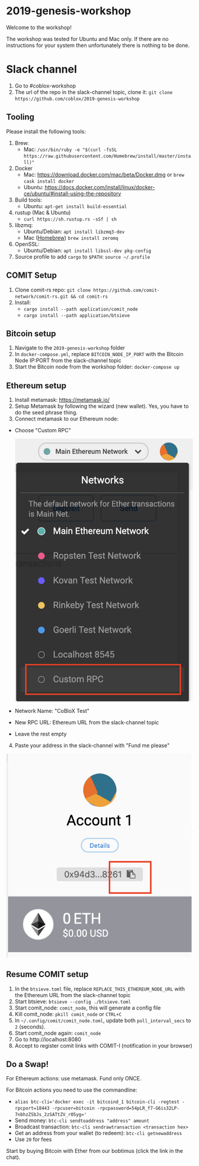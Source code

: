 # 2019-genesis-workshop

Welcome to the workshop!

The workshop was tested for Ubuntu and Mac only. If there are no instructions for your system then unfortunately there is nothing to be done.

# Slack channel

1. Go to #coblox-workshop
2. The url of the repo in the slack-channel topic, clone it: `git clone https://github.com/coblox/2019-genesis-workshop`

## Tooling

Please install the following tools: 
1. Brew:
   - Mac: `/usr/bin/ruby -e "$(curl -fsSL https://raw.githubusercontent.com/Homebrew/install/master/install)"`
2. Docker
   - Mac: https://download.docker.com/mac/beta/Docker.dmg or `brew cask install docker`
   - Ubuntu: https://docs.docker.com/install/linux/docker-ce/ubuntu/#install-using-the-repository
3. Build tools:
   - Ubuntu: `apt-get install build-essential`
4. rustup (Mac & Ubuntu)
   - `curl https://sh.rustup.rs -sSf | sh`
5. libzmq:
   - Ubuntu/Debian: `apt install libzmq3-dev`
   - Mac ([Homebrew](https://brew.sh/)) `brew install zeromq`
6. OpenSSL:
   - Ubuntu/Debian: `apt install libssl-dev pkg-config`
7. Source profile to add `cargo` to `$PATH`: `source ~/.profile`

## COMIT Setup
1. Clone comit-rs repo: `git clone https://github.com/comit-network/comit-rs.git && cd comit-rs`
2. Install:
   - `cargo install --path application/comit_node`
   - `cargo install --path application/btsieve`

## Bitcoin setup
1. Navigate to the `2019-genesis-workshop` folder
2. In `docker-compose.yml`, replace `BITCOIN_NODE_IP_PORT` with the Bitcoin Node IP:PORT from the slack-channel topic 
3. Start the Bitcoin node from the workshop folder: `docker-compose up`

## Ethereum setup
1. Install metamask: https://metamask.io/
2. Setup Metamask by following the wizard (new wallet). Yes, you have to do the seed phrase thing.
3. Connect metamask to our Ethereum node:
  - Choose "Custom RPC"
    
    ![connect Ethereum](./img/eth_connect.png)
    
  - Network Name: "CoBloX Test"
  - New RPC URL: Ethereum URL from the slack-channel topic
  - Leave the rest empty
4. Paste your address in the slack-channel with "Fund me please"

  ![copy address](./img/eth_copy_address.png)
  
  
## Resume COMIT setup
1. In the `btsieve.toml` file, replace `REPLACE_THIS_ETHEREUM_NODE_URL` with the Ethereum URL from the slack-channel topic
2. Start btsieve: `btsieve --config ./btsieve.toml` 
3. Start comit_node: `comit_node`, this will generate a config file
4. Kill comit_node: `pkill comit_node` or `CTRL+C`
5. In `~/.config/comit/comit_node.toml`, update both `poll_interval_secs` to `2` (seconds).
6. Start comit_node again: `comit_node`
7. Go to http://localhost:8080
8. Accept to register comit links with COMIT-I (notification in your browser)

## Do a Swap!
For Ethereum actions: use metamask. Fund only ONCE.

For Bitcoin actions you need to use the commandline:
- `alias btc-cli='docker exec -it bitcoind_1 bitcoin-cli -regtest -rpcport=18443 -rpcuser=bitcoin -rpcpassword=54pLR_f7-G6is32LP-7nbhzZSbJs_2zSATtZV_r05yg='`
- Send money: `btc-cli sendtoaddress "address" amount`
- Broadcast transaction: `btc-cli sendrawtransaction <transaction hex>`
- Get an address from your wallet (to redeem): `btc-cli getnewaddress`
- Use `20` for fees

Start by buying Bitcoin with Ether from our bobtimus (click the link in the chat).
